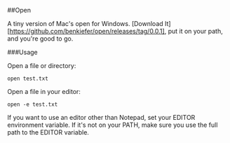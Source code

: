 ##Open

A tiny version of Mac's open for Windows. [Download It][https://github.com/benkiefer/open/releases/tag/0.0.1], put it on your path, and you're good to go.

###Usage

Open a file or directory:

    open test.txt
     
Open a file in your editor:

	open -e test.txt

If you want to use an editor other than Notepad, set your EDITOR environment variable. If it's not on your PATH, make sure you use the full path to the EDITOR variable.
